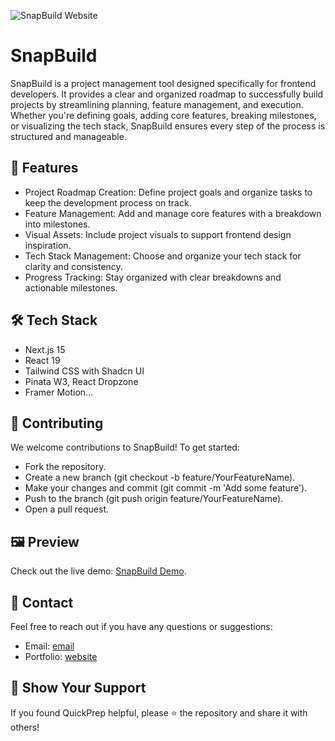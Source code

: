 ![SnapBuild Website](https://ik.imagekit.io/6qizpphtd1/OgImages/753shots_so.png)

# SnapBuild

SnapBuild is a project management tool designed specifically for frontend developers. It provides a clear and organized roadmap to successfully build projects by streamlining planning, feature management, and execution. Whether you're defining goals, adding core features, breaking milestones, or visualizing the tech stack, SnapBuild ensures every step of the process is structured and manageable.

## 🚀 Features
 - Project Roadmap Creation: Define project goals and organize tasks to keep the development process on track.
 - Feature Management: Add and manage core features with a breakdown into milestones.
 - Visual Assets: Include project visuals to support frontend design inspiration.
 - Tech Stack Management: Choose and organize your tech stack for clarity and consistency.
 - Progress Tracking: Stay organized with clear breakdowns and actionable milestones.

## 🛠️ Tech Stack
 - Next.js 15
 - React 19
 - Tailwind CSS with Shadcn UI
 - Pinata W3, React Dropzone
 - Framer Motion...

## 🤝 Contributing
We welcome contributions to SnapBuild! To get started:

- Fork the repository.
- Create a new branch (git checkout -b feature/YourFeatureName).
- Make your changes and commit (git commit -m 'Add some feature').
- Push to the branch (git push origin feature/YourFeatureName).
- Open a pull request.

## 🖼️ Preview
Check out the live demo: [SnapBuild Demo](https://snap-build.vercel.app).

## 📧 Contact
Feel free to reach out if you have any questions or suggestions:

- Email: [email](yonatanemekete22@gmail.com)
- Portfolio: [website](https://yonatanesportfolio.vercel.app)

## 🌟 Show Your Support
If you found QuickPrep helpful, please ⭐ the repository and share it with others!
